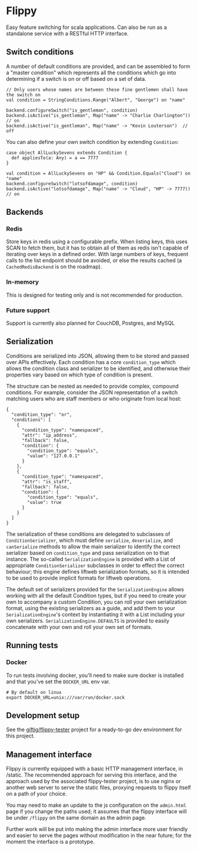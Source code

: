 # Flippy

Easy feature switching for scala applications. Can also be run as a standalone service with
a RESTful HTTP interface.

## Switch conditions

A number of default conditions are provided, and can be assembled to form a "master condition"
which represents all the conditions which go into determining if a switch is on or off based on
a set of data.

    // Only users whose names are between these fine gentlemen shall have the switch on
    val condition = StringConditions.Range("Albert", "George") on "name"

    backend.configureSwitch("is_gentleman", condition)
    backend.isActive("is_gentleman", Map("name" -> "Charlie Charlington"))  // on
    backend.isActive("is_gentleman", Map("name" -> "Kevin Louterson")  // off

You can also define your own switch condition by extending `Condition`:

    case object AllLuckySevens extends Condition {
      def appliesTo(a: Any) = a == 7777
    }

    val condition = AllLuckySevens on "HP" && Condition.Equals("Cloud") on "name"
    backend.configureSwitch("lotsofdamage", condition)
    backend.isActive("lotsofdamage", Map("name" -> "Cloud", "HP" -> 7777))  // on


## Backends
### Redis
Store keys in redis using a configurable prefix. When listing keys, this uses SCAN to fetch them,
but it has to obtain all of them as redis isn't capable of iterating over keys in a defined
order. With large numbers of keys, frequent calls to the list endpoint should be avoided, or else
the results cached (a ```CachedRedisBackend``` is on the roadmap).


### In-memory

This is designed for testing only and is not recommended for production.

### Future support

Support is currently also planned for CouchDB, Postgres, and MySQL


## Serialization

Conditions are serialized into JSON, allowing them to be stored and passed over APIs effectively.
Each condition has a core ```condition_type``` which allows the condition class and serializer to
be identified, and otherwise their properties vary based on which type of condition is present.

The structure can be nested as needed to provide complex, compound conditions. For example,
consider the JSON representation of a switch matching users who are staff members or who originate
from local host:

    {
      "condition_type": "or",
      "conditions": [
        {
          "condition_type": "namespaced",
          "attr": "ip_address",
          "fallback": false,
          "condition": {
            "condition_type": "equals",
            "value": "127.0.0.1"
          }
        },
        {
          "condition_type": "namespaced",
          "attr": "is_staff",
          "fallback": false,
          "condition": {
            "condition_type": "equals",
            "value": true
          }
        }
      ]
    }

The serialization of these conditions are delegated to subclasses of ```ConditionSerializer```,
which must define ```serialize```, ```deserialize```, and ```canSerialize``` methods to allow
the main serializer to identify the correct serializer based on ```condition_type``` and pass
serialization on to that instance. The so-called ```SerializationEngine``` is provided with a
List of appropriate ```ConditionSerializer``` subclasses in order to effect the correct
behaviour; this engine defines liftweb serialization formats, so it is intended to be used to
provide implicit formats for liftweb operations.

The default set of serializers provided for the ```SerializationEngine``` allows working with
all the default Condition types, but if you need to create your own to accompany a custom
Condition, you can roll your own serialization format, using the existing serializers as a
guide, and add them to your ```SerializationEngine```'s context by instantiating it with a
List including your own serializers. ```SerializationEngine.DEFAULTS``` is provided to easily
concatenate with your own and roll your own set of formats.

## Running tests
### Docker
To run tests involving docker, you'll need to make sure docker is installed and that you've
set the ```DOCKER_URL``` env var.

    # By default on linux
    export DOCKER_URL=unix:///var/run/docker.sock

## Development setup
See the [giftig/flippy-tester](https://www.github.com/giftig/flippy-tester/) project for a
ready-to-go dev environment for this project.

## Management interface

Flippy is currently equipped with a basic HTTP management interface, in /static. The
recommended approach for serving this interface, and the approach used by the associated
flippy-tester project, is to use nginx or another web server to serve the static files,
proxying requests to flippy itself on a path of your choice.

You may need to make an update to the js configuration on the ```admin.html``` page if
you change the paths used; it assumes that the flippy interface will be under ```/flippy```
on the same domain as the admin page.

Further work will be put into making the admin interface more user friendly and easier to
serve the pages without modification in the near future; for the moment the interface is
a prototype.
